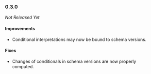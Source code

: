 ### 0.3.0

_Not Released Yet_

#### Improvements

- Conditional interpretations may now be bound to schema versions.

#### Fixes

- Changes of conditionals in schema versions are now properly computed.